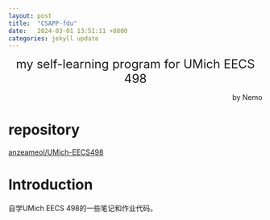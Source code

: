 ```yaml
---
layout: post
title:  "CSAPP-fdu"
date:   2024-03-01 13:51:11 +0800
categories: jekyll update
---
```

<center><font size=5>my self-learning program for UMich EECS 498</font></center>
<p align='right'>by Nemo</p>

# repository
[anzeameol/UMich-EECS498](https://github.com/anzeameol/UMich-EECS498)

# Introduction
自学UMich EECS 498的一些笔记和作业代码。